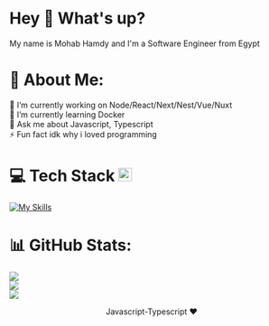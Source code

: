 <h1>Hey 👋 What's up?</h1>
<p align="left">My name is Mohab Hamdy and I'm a Software Engineer from Egypt</p>

###

# 💫 About Me:
🔭 I’m currently working on Node/React/Next/Nest/Vue/Nuxt<br>🌱 I’m currently learning Docker<br>💬 Ask me about Javascript, Typescript<br>⚡ Fun fact idk why i loved programming


# 💻 Tech Stack <img src="https://camo.githubusercontent.com/94b33bd991f6c3135af747bdf27361be43e797c0fce678b62ed5aef57e9d8bd7/68747470733a2f2f6d65646961322e67697068792e636f6d2f6d656469612f51737347456d706b79454f684243623765312f67697068792e6769663f6369643d656366303565343761306e336769316266716e74716d6f62386739616964316f796a327772336473336d67373030626c267269643d67697068792e676966" width="24" />
[![My Skills](https://skillicons.dev/icons?i=html,css,sass,bootstrap,tailwind,javascript,typescript,react,vue,next,nuxt,vite,nodejs,express,deno,nestjs,babel,webpack,postgres,mysql,sqlite,mongodb,prisma,docker,vercel,git,github,linux,postman,vscode,atom&perline=8&theme=light)](https://skillicons.dev)

# 📊 GitHub Stats:
![](https://github-readme-stats.vercel.app/api?username=mohabhg0&theme=default&hide_border=true&include_all_commits=true&count_private=true)<br/>
![](https://github-readme-streak-stats.herokuapp.com/?user=mohabhg0&theme=default&hide_border=true)<br/>
![](https://github-readme-stats.vercel.app/api/top-langs/?username=mohabhg0&theme=default&hide_border=true&include_all_commits=true&count_private=tru&layout=compact)

<p align="center">Javascript-Typescript ❤️</p>
